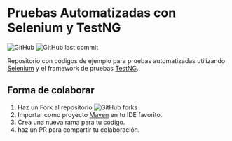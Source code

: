 # Pruebas Automatizadas con Selenium y TestNG
![GitHub](https://img.shields.io/github/license/framorac/selenium-testng) ![GitHub last commit](https://img.shields.io/github/last-commit/framorac/selenium-testng)

Repositorio con códigos de ejemplo para pruebas automatizadas utilizando [Selenium](https://www.selenium.dev/) y el framework de pruebas [TestNG](https://testng.org/doc/index.html).

## Forma de colaborar

1. Haz un Fork al repositorio ![GitHub forks](https://img.shields.io/github/forks/framorac/selenium-testng?style=social)
2. Importar como proyecto [Maven](https://maven.apache.org/) en tu IDE favorito.
3. Crea una nueva rama para tu código.
4. haz un PR para compartir tu colaboración.
